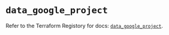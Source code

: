 # `data_google_project`

Refer to the Terraform Registory for docs: [`data_google_project`](https://registry.terraform.io/providers/hashicorp/google-beta/4.68.0/docs/data-sources/google_project).

